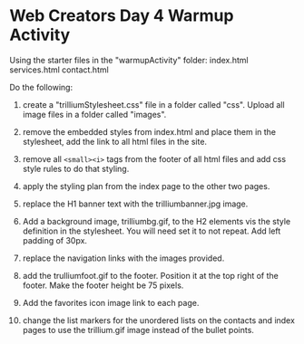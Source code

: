 # Web Creators Day 4 Warmup Activity

Using the starter files in the "warmupActivity" folder:
index.html
services.html
contact.html

Do the following:

1. create a "trilliumStylesheet.css" file in a folder called "css". Upload all image files in a folder called "images".

2. remove the embedded styles from index.html and place them in the stylesheet, add the link to all html files in the site.

3. remove all `<small><i>` tags from the footer of all html files and add css style rules to do that styling.

4. apply the styling plan from the index page to the other two pages.

5. replace the H1 banner text with the trilliumbanner.jpg image. 

6. Add a background image, trilliumbg.gif, to the H2 elements vis the style definition in the stylesheet.
   You will need set it to not repeat. Add left padding of 30px.

7. replace the navigation links with the images provided.

8. add the trulliumfoot.gif to the footer. Position it at the top right of the footer. Make the footer height be 75 pixels.

9. Add the favorites icon image link to each page.

10. change the list markers for the unordered lists on the contacts and index pages to use the trillium.gif image instead of the bullet points.

